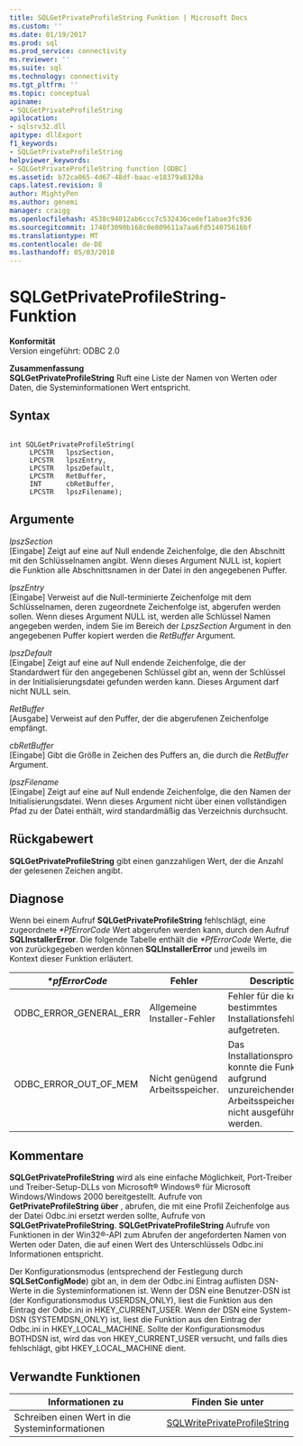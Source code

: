 ```yaml
---
title: SQLGetPrivateProfileString Funktion | Microsoft Docs
ms.custom: ''
ms.date: 01/19/2017
ms.prod: sql
ms.prod_service: connectivity
ms.reviewer: ''
ms.suite: sql
ms.technology: connectivity
ms.tgt_pltfrm: ''
ms.topic: conceptual
apiname:
- SQLGetPrivateProfileString
apilocation:
- sqlsrv32.dll
apitype: dllExport
f1_keywords:
- SQLGetPrivateProfileString
helpviewer_keywords:
- SQLGetPrivateProfileString function [ODBC]
ms.assetid: b72ca065-4d67-48df-baac-e18379a8320a
caps.latest.revision: 8
author: MightyPen
ms.author: genemi
manager: craigg
ms.openlocfilehash: 4538c94012ab6ccc7c532436cedef1abae3fc936
ms.sourcegitcommit: 1740f3090b168c0e809611a7aa6fd514075616bf
ms.translationtype: MT
ms.contentlocale: de-DE
ms.lasthandoff: 05/03/2018
---
```

# <a name="sqlgetprivateprofilestring-function"></a>SQLGetPrivateProfileString-Funktion
**Konformität**  
 Version eingeführt: ODBC 2.0  
  
 **Zusammenfassung**  
 **SQLGetPrivateProfileString** Ruft eine Liste der Namen von Werten oder Daten, die Systeminformationen Wert entspricht.  
  
## <a name="syntax"></a>Syntax  
  
```  
  
int SQLGetPrivateProfileString(  
     LPCSTR   lpszSection,  
     LPCSTR   lpszEntry,  
     LPCSTR   lpszDefault,  
     LPCSTR   RetBuffer,  
     INT      cbRetBuffer,  
     LPCSTR   lpszFilename);  
```  
  
## <a name="arguments"></a>Argumente  
 *lpszSection*  
 [Eingabe] Zeigt auf eine auf Null endende Zeichenfolge, die den Abschnitt mit den Schlüsselnamen angibt. Wenn dieses Argument NULL ist, kopiert die Funktion alle Abschnittsnamen in der Datei in den angegebenen Puffer.  
  
 *lpszEntry*  
 [Eingabe] Verweist auf die Null-terminierte Zeichenfolge mit dem Schlüsselnamen, deren zugeordnete Zeichenfolge ist, abgerufen werden sollen. Wenn dieses Argument NULL ist, werden alle Schlüssel Namen angegeben werden, indem Sie im Bereich der *LpszSection* Argument in den angegebenen Puffer kopiert werden die *RetBuffer* Argument.  
  
 *lpszDefault*  
 [Eingabe] Zeigt auf eine auf Null endende Zeichenfolge, die der Standardwert für den angegebenen Schlüssel gibt an, wenn der Schlüssel in der Initialisierungsdatei gefunden werden kann. Dieses Argument darf nicht NULL sein.  
  
 *RetBuffer*  
 [Ausgabe] Verweist auf den Puffer, der die abgerufenen Zeichenfolge empfängt.  
  
 *cbRetBuffer*  
 [Eingabe] Gibt die Größe in Zeichen des Puffers an, die durch die *RetBuffer* Argument.  
  
 *lpszFilename*  
 [Eingabe] Zeigt auf eine auf Null endende Zeichenfolge, die den Namen der Initialisierungsdatei. Wenn dieses Argument nicht über einen vollständigen Pfad zu der Datei enthält, wird standardmäßig das Verzeichnis durchsucht.  
  
## <a name="returns"></a>Rückgabewert  
 **SQLGetPrivateProfileString** gibt einen ganzzahligen Wert, der die Anzahl der gelesenen Zeichen angibt.  
  
## <a name="diagnostics"></a>Diagnose  
 Wenn bei einem Aufruf **SQLGetPrivateProfileString** fehlschlägt, eine zugeordnete  *\*PfErrorCode* Wert abgerufen werden kann, durch den Aufruf **SQLInstallerError**. Die folgende Tabelle enthält die  *\*PfErrorCode* Werte, die von zurückgegeben werden können **SQLInstallerError** und jeweils im Kontext dieser Funktion erläutert.  
  
|*\*pfErrorCode*|Fehler|Description|  
|---------------------|-----------|-----------------|  
|ODBC_ERROR_GENERAL_ERR|Allgemeine Installer-Fehler|Fehler für die kein bestimmtes Installationsfehler aufgetreten.|  
|ODBC_ERROR_OUT_OF_MEM|Nicht genügend Arbeitsspeicher.|Das Installationsprogramm konnte die Funktion aufgrund unzureichenden Arbeitsspeichers nicht ausgeführt werden.|  
  
## <a name="comments"></a>Kommentare  
 **SQLGetPrivateProfileString** wird als eine einfache Möglichkeit, Port-Treiber und Treiber-Setup-DLLs von Microsoft® Windows® für Microsoft Windows/Windows 2000 bereitgestellt. Aufrufe von **GetPrivateProfileString über** , abrufen, die mit eine Profil Zeichenfolge aus der Datei Odbc.ini ersetzt werden sollte, Aufrufe von **SQLGetPrivateProfileString**. **SQLGetPrivateProfileString** Aufrufe von Funktionen in der Win32®-API zum Abrufen der angeforderten Namen von Werten oder Daten, die auf einen Wert des Unterschlüssels Odbc.ini Informationen entspricht.  
  
 Der Konfigurationsmodus (entsprechend der Festlegung durch **SQLSetConfigMode**) gibt an, in dem der Odbc.ini Eintrag auflisten DSN-Werte in die Systeminformationen ist. Wenn der DSN eine Benutzer-DSN ist (der Konfigurationsmodus USERDSN_ONLY), liest die Funktion aus den Eintrag der Odbc.ini in HKEY_CURRENT_USER. Wenn der DSN eine System-DSN (SYSTEMDSN_ONLY) ist, liest die Funktion aus den Eintrag der Odbc.ini in HKEY_LOCAL_MACHINE. Sollte der Konfigurationsmodus BOTHDSN ist, wird das von HKEY_CURRENT_USER versucht, und falls dies fehlschlägt, gibt HKEY_LOCAL_MACHINE dient.  
  
## <a name="related-functions"></a>Verwandte Funktionen  
  
|Informationen zu|Finden Sie unter|  
|---------------------------|---------|  
|Schreiben einen Wert in die Systeminformationen|[SQLWritePrivateProfileString](../../../odbc/reference/syntax/sqlwriteprivateprofilestring-function.md)|
